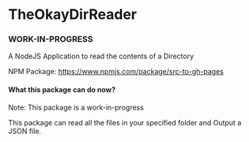 # TheOkayDirReader

### WORK-IN-PROGRESS

A NodeJS Application to read the contents of a Directory

NPM Package: https://www.npmjs.com/package/src-to-gh-pages

#### What this package can do now?

Note: This package is a work-in-progress

This package can read all the files in your specified folder and Output a JSON file.



<!-- #### To Use:

- <code>npm i -g src-to-gh-pages</code>
- <code>srcgh [folder]</code> -->
